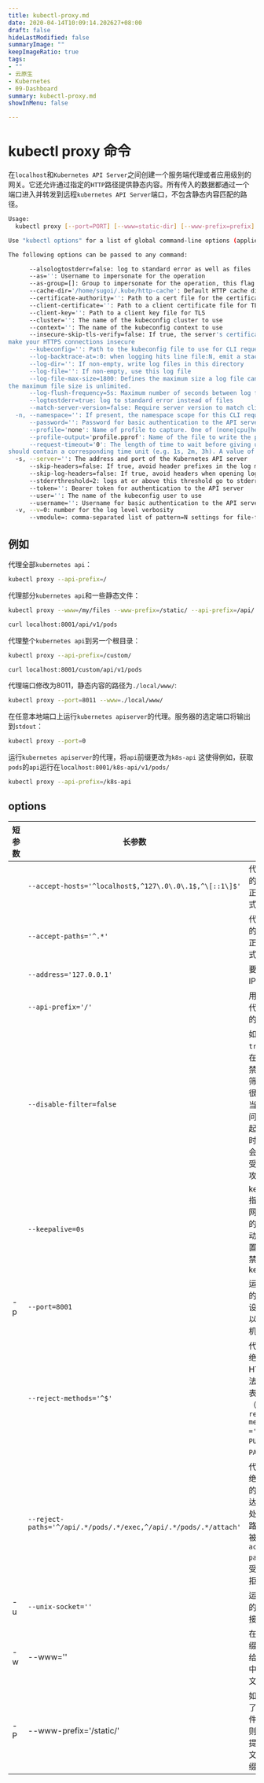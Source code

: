 ```yaml
---
title: kubectl-proxy.md
date: 2020-04-14T10:09:14.202627+08:00
draft: false
hideLastModified: false
summaryImage: ""
keepImageRatio: true
tags:
- ""
- 云原生
- Kubernetes
- 09-Dashboard
summary: kubectl-proxy.md
showInMenu: false

---
```


# kubectl proxy 命令

在`localhost`和`Kubernetes API Server`之间创建一个服务端代理或者应用级别的网关。它还允许通过指定的`HTTP`路径提供静态内容。所有传入的数据都通过一个端口进入并转发到远程`kubernetes API Server`端口，不包含静态内容匹配的路径。

```bash
Usage:
  kubectl proxy [--port=PORT] [--www=static-dir] [--www-prefix=prefix] [--api-prefix=prefix] [options]

Use "kubectl options" for a list of global command-line options (applies to all commands).

The following options can be passed to any command:

      --alsologtostderr=false: log to standard error as well as files
      --as='': Username to impersonate for the operation
      --as-group=[]: Group to impersonate for the operation, this flag can be repeated to specify multiple groups.
      --cache-dir='/home/sugoi/.kube/http-cache': Default HTTP cache directory
      --certificate-authority='': Path to a cert file for the certificate authority
      --client-certificate='': Path to a client certificate file for TLS
      --client-key='': Path to a client key file for TLS
      --cluster='': The name of the kubeconfig cluster to use
      --context='': The name of the kubeconfig context to use
      --insecure-skip-tls-verify=false: If true, the server's certificate will not be checked for validity. This will
make your HTTPS connections insecure
      --kubeconfig='': Path to the kubeconfig file to use for CLI requests.
      --log-backtrace-at=:0: when logging hits line file:N, emit a stack trace
      --log-dir='': If non-empty, write log files in this directory
      --log-file='': If non-empty, use this log file
      --log-file-max-size=1800: Defines the maximum size a log file can grow to. Unit is megabytes. If the value is 0,
the maximum file size is unlimited.
      --log-flush-frequency=5s: Maximum number of seconds between log flushes
      --logtostderr=true: log to standard error instead of files
      --match-server-version=false: Require server version to match client version
  -n, --namespace='': If present, the namespace scope for this CLI request
      --password='': Password for basic authentication to the API server
      --profile='none': Name of profile to capture. One of (none|cpu|heap|goroutine|threadcreate|block|mutex)
      --profile-output='profile.pprof': Name of the file to write the profile to
      --request-timeout='0': The length of time to wait before giving up on a single server request. Non-zero values
should contain a corresponding time unit (e.g. 1s, 2m, 3h). A value of zero means don't timeout requests.
  -s, --server='': The address and port of the Kubernetes API server
      --skip-headers=false: If true, avoid header prefixes in the log messages
      --skip-log-headers=false: If true, avoid headers when opening log files
      --stderrthreshold=2: logs at or above this threshold go to stderr
      --token='': Bearer token for authentication to the API server
      --user='': The name of the kubeconfig user to use
      --username='': Username for basic authentication to the API server
  -v, --v=0: number for the log level verbosity
      --vmodule=: comma-separated list of pattern=N settings for file-filtered logging
```

## 例如

代理全部`kubernetes api`：

```bash
kubectl proxy --api-prefix=/
```

代理部分`kubernetes api`和一些静态文件：

```bash
kubectl proxy --www=/my/files --www-prefix=/static/ --api-prefix=/api/

curl localhost:8001/api/v1/pods
```

代理整个`kubernetes api`到另一个根目录：

```bash
kubectl proxy --api-prefix=/custom/

curl localhost:8001/custom/api/v1/pods
```

代理端口修改为8011，静态内容的路径为`./local/www/`:

```bash
kubectl proxy --port=8011 --www=./local/www/
```

在任意本地端口上运行`kubernetes apiserver`的代理。服务器的选定端口将输出到`stdout`：

```bash
kubectl proxy --port=0
```

运行`kubernetes apiserver`的代理，将`api`前缀更改为`k8s-api`
这使得例如，获取`pods`的`api`运行在`localhost:8001/k8s-api/v1/pods/`

```bash
kubectl proxy --api-prefix=/k8s-api
```

## options

| 短参数 | 长参数                                                           | 解释                                                                                                  |
| ------ | ---------------------------------------------------------------- | ----------------------------------------------------------------------------------------------------- |
|        | `--accept-hosts='^localhost$,^127\.0\.0\.1$,^\[::1\]$'`          | 代理接受的主机的正则表达式                                                                            |
|        | `--accept-paths='^.*'`                                           | 代理接受的路径的正则表达式                                                                            |
|        | `--address='127.0.0.1'`                                          | 要服务的IP地址                                                                                        |
|        | `--api-prefix='/'`                                               | 用于提供代理API的前缀                                                                                 |
|        | `--disable-filter=false`                                         | 如果为`true`，则在代理中禁用请求筛选。 这很危险，当与可访问端口一起使用时，可能会使容易受到`XSRF`攻击 |
|        | `--keepalive=0s`                                                 | keepalive指定活动网络连接的保持活动期。 设置为`0`以禁用keepalive                                      |
| -p     | `--port=8001`                                                    | 运行代理的端口。 设置为`0`以选择随机端口                                                              |
|        | `--reject-methods='^$'`                                          | 代理应拒绝的HTTP方法的正则表达式（例如`--reject-methods ='POST，PUT，PATCH'`）                        |
|        | `--reject-paths='^/api/.*/pods/.*/exec,^/api/.*/pods/.*/attach'` | 代理应拒绝的路径的正则表达式。此处指定的路径即使被`--accept-paths`接受也将被拒绝。                    |
| -u     | `--unix-socket=''`                                               | 运行代理的Unix套接字                                                                                  |
| -w     | --www=''                                                         | 在指定前缀下提供给定目录中的静态文件                                                                  |
| -P     | --www-prefix='/static/'                                          | 如果指定了静态文件目录，则在下面提供静态文件的前缀                                                    |
